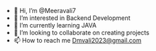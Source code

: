 - 👋 Hi, I’m @Meeravali7
- 👀 I’m interested in Backend Development
- 🌱 I’m currently learning JAVA
- 💞️ I’m looking to collaborate on creating projects
- 📫 How to reach me Dmvali2023@gmail.com

<!---
Meeravali7/Meeravali7 is a ✨ special ✨ repository because its `README.md` (this file) appears on your GitHub profile.
You can click the Preview link to take a look at your changes.
--->
